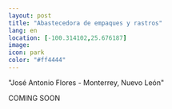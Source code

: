 ```yaml
--- 
layout: post 
title: "Abastecedora de empaques y rastros"
lang: en
location: [-100.314102,25.676187]
image: 
icon: park
color: "#ff4444"
--- 
```


<p>
"José Antonio Flores - Monterrey, Nuevo León"



</p>
<p >
COMING SOON
</p>

